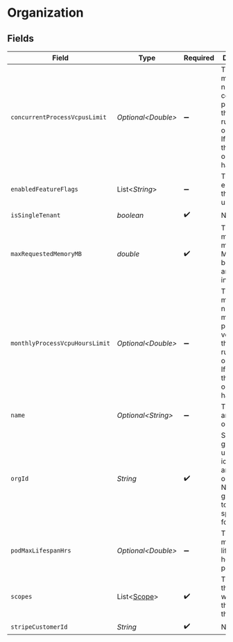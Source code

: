 # Organization


## Fields

| Field                                                                                                                             | Type                                                                                                                              | Required                                                                                                                          | Description                                                                                                                       | Example                                                                                                                           |
| --------------------------------------------------------------------------------------------------------------------------------- | --------------------------------------------------------------------------------------------------------------------------------- | --------------------------------------------------------------------------------------------------------------------------------- | --------------------------------------------------------------------------------------------------------------------------------- | --------------------------------------------------------------------------------------------------------------------------------- |
| `concurrentProcessVcpusLimit`                                                                                                     | *Optional\<Double>*                                                                                                               | :heavy_minus_sign:                                                                                                                | The maximum number of concurrent processes that can be run by the organization<br/>If undefined, the organization has no limit.   |                                                                                                                                   |
| `enabledFeatureFlags`                                                                                                             | List\<*String*>                                                                                                                   | :heavy_minus_sign:                                                                                                                | The features enabled for this org and user.                                                                                       |                                                                                                                                   |
| `isSingleTenant`                                                                                                                  | *boolean*                                                                                                                         | :heavy_check_mark:                                                                                                                | N/A                                                                                                                               |                                                                                                                                   |
| `maxRequestedMemoryMB`                                                                                                            | *double*                                                                                                                          | :heavy_check_mark:                                                                                                                | The maximum memory in MB that can be used by any process in this org.                                                             |                                                                                                                                   |
| `monthlyProcessVcpuHoursLimit`                                                                                                    | *Optional\<Double>*                                                                                                               | :heavy_minus_sign:                                                                                                                | The maximum number of monthly process vcpu hours that can be run by the organization<br/>If undefined, the organization has no limit. |                                                                                                                                   |
| `name`                                                                                                                            | *Optional\<String>*                                                                                                               | :heavy_minus_sign:                                                                                                                | The name of an organization.                                                                                                      |                                                                                                                                   |
| `orgId`                                                                                                                           | *String*                                                                                                                          | :heavy_check_mark:                                                                                                                | System generated unique identifier for an organization. Not guaranteed to have a specific format.                                 | org-6f706e83-0ec1-437a-9a46-7d4281eb2f39                                                                                          |
| `podMaxLifespanHrs`                                                                                                               | *Optional\<Double>*                                                                                                               | :heavy_minus_sign:                                                                                                                | The maximum lifespan in hours of a pod.                                                                                           |                                                                                                                                   |
| `scopes`                                                                                                                          | List\<[Scope](../../models/shared/Scope.md)>                                                                                      | :heavy_check_mark:                                                                                                                | The scopes the user who loaded this has on this org.                                                                              |                                                                                                                                   |
| `stripeCustomerId`                                                                                                                | *String*                                                                                                                          | :heavy_check_mark:                                                                                                                | N/A                                                                                                                               |                                                                                                                                   |